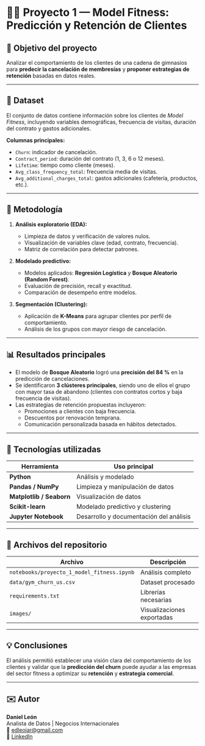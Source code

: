 # 🏋️‍♀️ Proyecto 1 — Model Fitness: Predicción y Retención de Clientes

## 🎯 Objetivo del proyecto
Analizar el comportamiento de los clientes de una cadena de gimnasios para **predecir la cancelación de membresías** y **proponer estrategias de retención** basadas en datos reales.

---

## 📂 Dataset
El conjunto de datos contiene información sobre los clientes de *Model Fitness*, incluyendo variables demográficas, frecuencia de visitas, duración del contrato y gastos adicionales.

**Columnas principales:**
- `Churn`: indicador de cancelación.
- `Contract_period`: duración del contrato (1, 3, 6 o 12 meses).
- `Lifetime`: tiempo como cliente (meses).
- `Avg_class_frequency_total`: frecuencia media de visitas.
- `Avg_additional_charges_total`: gastos adicionales (cafetería, productos, etc.).

---

## 🧠 Metodología
1. **Análisis exploratorio (EDA):**
   - Limpieza de datos y verificación de valores nulos.
   - Visualización de variables clave (edad, contrato, frecuencia).
   - Matriz de correlación para detectar patrones.

2. **Modelado predictivo:**
   - Modelos aplicados: **Regresión Logística** y **Bosque Aleatorio (Random Forest)**.
   - Evaluación de precisión, recall y exactitud.
   - Comparación de desempeño entre modelos.

3. **Segmentación (Clustering):**
   - Aplicación de **K-Means** para agrupar clientes por perfil de comportamiento.
   - Análisis de los grupos con mayor riesgo de cancelación.

---

## 📊 Resultados principales
- El modelo de **Bosque Aleatorio** logró una **precisión del 84 %** en la predicción de cancelaciones.
- Se identificaron **3 clústeres principales**, siendo uno de ellos el grupo con mayor tasa de abandono (clientes con contratos cortos y baja frecuencia de visitas).
- Las estrategias de retención propuestas incluyeron:
  - Promociones a clientes con baja frecuencia.
  - Descuentos por renovación temprana.
  - Comunicación personalizada basada en hábitos detectados.

---

## 🧰 Tecnologías utilizadas
| Herramienta | Uso principal |
|--------------|----------------|
| **Python** | Análisis y modelado |
| **Pandas / NumPy** | Limpieza y manipulación de datos |
| **Matplotlib / Seaborn** | Visualización de datos |
| **Scikit-learn** | Modelado predictivo y clustering |
| **Jupyter Notebook** | Desarrollo y documentación del análisis |

---

## 📎 Archivos del repositorio
| Archivo | Descripción |
|----------|--------------|
| `notebooks/proyecto_1_model_fitness.ipynb` | Análisis completo |
| `data/gym_churn_us.csv` | Dataset procesado |
| `requirements.txt` | Librerías necesarias |
| `images/` | Visualizaciones exportadas |

---

## 💡 Conclusiones
El análisis permitió establecer una visión clara del comportamiento de los clientes y validar que la **predicción del churn** puede ayudar a las empresas del sector fitness a optimizar su **retención** y **estrategia comercial**.

---

## ✉️ Autor
**Daniel León**  
Analista de Datos | Negocios Internacionales  
📧 edleojar@gmail.com  
🔗 [LinkedIn](https://www.linkedin.com/in/danieleonh/) 

